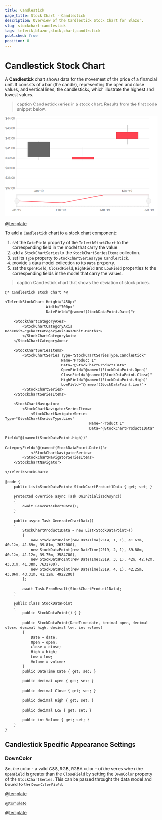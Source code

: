 ```yaml
---
title: Candlestick
page_title: Stock Chart - Candlestick
description: Overview of the Candlestick Stock Chart for Blazor.
slug: stockchart-candlestick
tags: telerik,blazor,stock,chart,candlestick
published: True
position: 0
---
```


# Candlestick Stock Chart

A **Candlestick** chart shows data for the movement of the price of a financial unit. It consists of a bar (the candle), representing the open and close values, and vertical lines, the candlesticks, which illustrate the highest and lowest values.

>caption Candlestick series in a stock chart. Results from the first code snippet below.

![Blazor Basic Candlestick Chart](images/basic-candlestick-chart.png)

@[template](/_contentTemplates/stockchart/link-to-basics.md#understand-basics-and-databinding-first)

To add a `Candlestick` chart to a stock chart component::

1. set the `DateField` property of the `TelerikStockChart` to the corresponding field in the model that carry the value.
1. add a `StockChartSeries` to the `StockChartSeriesItems` collection.
1. set its `Type` property to `StockChartSeriesType.Candlestick`.
1. provide a data model collection to its `Data` property.
1. set the `OpenField`, `ClosedField`, `HighField` and `LowField` properties to the corresponding fields in the model that carry the values.


>caption Candlestick chart that shows the deviation of stock prices.

````CSHTML
@* Candlestick stock chart *@

<TelerikStockChart Height="450px" 
                   Width="700px"
                   DateField="@nameof(StockDataPoint.Date)">

    <StockChartCategoryAxes>
        <StockChartCategoryAxis BaseUnit="@ChartCategoryAxisBaseUnit.Months">
        </StockChartCategoryAxis>
    </StockChartCategoryAxes>

    <StockChartSeriesItems>
        <StockChartSeries Type="StockChartSeriesType.Candlestick"
                          Name="Product 1"
                          Data="@StockChartProduct1Data"
                          OpenField="@nameof(StockDataPoint.Open)"
                          CloseField="@nameof(StockDataPoint.Close)"
                          HighField="@nameof(StockDataPoint.High)"
                          LowField="@nameof(StockDataPoint.Low)">
        </StockChartSeries>
    </StockChartSeriesItems>

    <StockChartNavigator>
        <StockChartNavigatorSeriesItems>
            <StockChartNavigatorSeries Type="StockChartSeriesType.Line"
                                       Name="Product 1"
                                       Data="@StockChartProduct1Data"
                                       Field="@(nameof(StockDataPoint.High))"
                                       CategoryField="@(nameof(StockDataPoint.Date))">
            </StockChartNavigatorSeries>
        </StockChartNavigatorSeriesItems>
    </StockChartNavigator>

</TelerikStockChart>

@code {
    public List<StockDataPoint> StockChartProduct1Data { get; set; }

    protected override async Task OnInitializedAsync()
    {
        await GenerateChartData();
    }

    public async Task GenerateChartData()
    {
        StockChartProduct1Data = new List<StockDataPoint>()
        {
            new StockDataPoint(new DateTime(2019, 1, 1), 41.62m, 40.12m, 41.69m, 39.81m, 2632000),
            new StockDataPoint(new DateTime(2019, 2, 1), 39.88m, 40.12m, 41.12m, 39.75m, 3584700),
            new StockDataPoint(new DateTime(2019, 3, 1), 42m, 42.62m, 43.31m, 41.38m, 7631700),
            new StockDataPoint(new DateTime(2019, 4, 1), 42.25m, 43.06m, 43.31m, 41.12m, 4922200)
        };

        await Task.FromResult(StockChartProduct1Data);
    }

    public class StockDataPoint
    {
        public StockDataPoint() { }

        public StockDataPoint(DateTime date, decimal open, decimal close, decimal high, decimal low, int volume)
        {
            Date = date;
            Open = open;
            Close = close;
            High = high;
            Low = low;
            Volume = volume;
        }
        public DateTime Date { get; set; }

        public decimal Open { get; set; }

        public decimal Close { get; set; }

        public decimal High { get; set; }

        public decimal Low { get; set; }

        public int Volume { get; set; }
    }
}
````


## Candlestick Specific Appearance Settings

### DownColor

Set the color - a valid CSS, RGB, RGBA color - of the series when the `OpenField` is greater than the `CloseField` by setting the `DownColor` property of the `StockChartSeries`. This can be passed throught the data model and bound to the `DownColorField`. 

@[template](/_contentTemplates/stockchart/link-to-basics.md##color-field-column-ohlc-candlestick)

@[template](/_contentTemplates/stockchart/link-to-basics.md#gap-and-spacing)

@[template](/_contentTemplates/stockchart/link-to-basics.md#configurable-nested-chart-settings)



